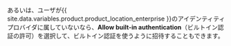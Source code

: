 あるいは、ユーザが{{ site.data.variables.product.product_location_enterprise }}のアイデンティティプロバイダに属していないなら、**Allow built-in authentication**（ビルトイン認証の許可）を選択して、ビルトイン認証を使うように招待することもできます。
